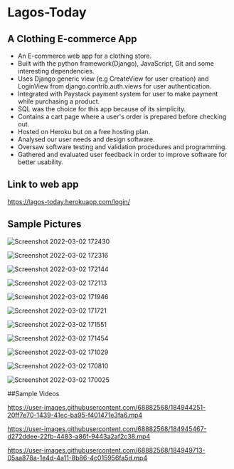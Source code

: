 # Lagos-Today

## A Clothing E-commerce App

- An E-commerce web app for a clothing store. 
- Built with the python framework(Django), JavaScript, Git and some interesting dependencies.
- Uses Django generic view (e.g CreateView for user creation) and LoginView from django.contrib.auth.views for user authentication.
- Integrated with Paystack payment system for user to make payment while purchasing a product. 
- SQL was the choice for this app because of its simplicity. 
- Contains a cart page where a user's order is prepared before checking out. 
- Hosted on Heroku but on a free hosting plan.
- Analysed our user needs and design software. 
- Oversaw software testing and validation procedures and programming. 
- Gathered and evaluated user feedback in order to improve software for better usability. 

## Link to web app
https://lagos-today.herokuapp.com/login/

## Sample Pictures

![Screenshot 2022-03-02 172430](https://user-images.githubusercontent.com/68882568/184948712-8c3213bf-403c-496d-bbd1-6cb8a6eff8cc.png)

![Screenshot 2022-03-02 172316](https://user-images.githubusercontent.com/68882568/184948727-15b587e6-53a4-4c50-a033-5f6766d09c32.png)

![Screenshot 2022-03-02 172144](https://user-images.githubusercontent.com/68882568/184948730-30e9257a-2700-4e4b-a0a7-ae87606e7cd5.png)

![Screenshot 2022-03-02 172113](https://user-images.githubusercontent.com/68882568/184948738-141c23fd-2eb1-4321-9325-86b268d93648.png)

![Screenshot 2022-03-02 171946](https://user-images.githubusercontent.com/68882568/184948747-7eb84f4f-a2a7-43f2-a436-e2cde81720c7.png)

![Screenshot 2022-03-02 171721](https://user-images.githubusercontent.com/68882568/184948754-d2c9d044-ae9e-44ec-8099-befc2d459b6a.png)

![Screenshot 2022-03-02 171551](https://user-images.githubusercontent.com/68882568/184948757-be7f1fcd-998f-4cc6-9b99-9e21696cbe27.png)

![Screenshot 2022-03-02 171454](https://user-images.githubusercontent.com/68882568/184948783-2097802a-09fc-4fc8-bbb1-f06a73a5c762.png)

![Screenshot 2022-03-02 171029](https://user-images.githubusercontent.com/68882568/184948802-4aaec206-bd33-421d-8947-5f2654000845.png)

![Screenshot 2022-03-02 170810](https://user-images.githubusercontent.com/68882568/184948819-da17d251-af1f-49f7-92cd-29dfe33c9b6e.png)

![Screenshot 2022-03-02 170025](https://user-images.githubusercontent.com/68882568/184948842-f268ad29-160e-416d-9ad4-fb2da9271d4d.png)



##Sample Videos

https://user-images.githubusercontent.com/68882568/184944251-20ff7e70-1439-41ec-ba95-f401471e3fa6.mp4


https://user-images.githubusercontent.com/68882568/184945467-d272ddee-22fb-4483-a86f-9443a2af2c38.mp4


https://user-images.githubusercontent.com/68882568/184949713-05aa878a-1e4d-4a11-8b86-4c015956fa5d.mp4
